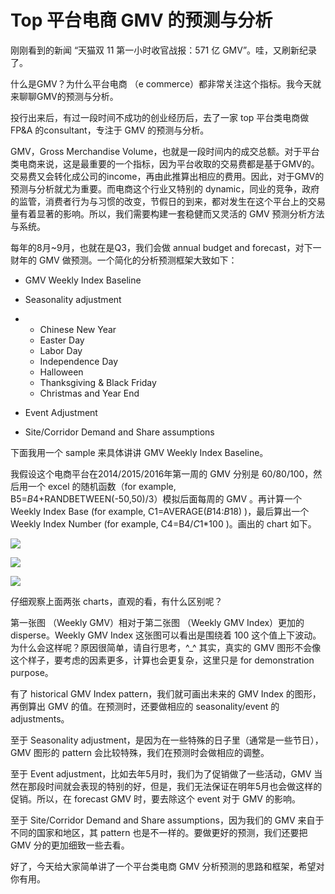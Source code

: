 # Top 平台电商 GMV 的预测与分析

刚刚看到的新闻 “天猫双 11 第一小时收官战报：571 亿 GMV”。哇，又刷新纪录了。

什么是GMV？为什么平台电商 （e commerce）都非常关注这个指标。我今天就来聊聊GMV的预测与分析。

投行出来后，有过一段时间不成功的创业经历后，去了一家 top 平台类电商做 FP&A 的consultant，专注于 GMV 的预测与分析。

GMV，Gross Merchandise Volume，也就是一段时间内的成交总额。对于平台类电商来说，这是最重要的一个指标，因为平台收取的交易费都是基于GMV的。交易费又会转化成公司的income，再由此推算出相应的费用。因此，对于GMV的预测与分析就尤为重要。而电商这个行业又特别的 dynamic，同业的竞争，政府的监管，消费者行为与习惯的改变，节假日的到来，都对发生在这个平台上的交易量有着显著的影响。所以，我们需要构建一套稳健而又灵活的 GMV 预测分析方法与系统。

每年的8月~9月，也就在是Q3，我们会做 annual budget and forecast，对下一财年的 GMV 做预测。一个简化的分析预测框架大致如下：

- GMV Weekly Index Baseline

- Seasonality adjustment

- - Chinese New Year
  - Easter Day
  - Labor Day
  - Independence Day
  - Halloween
  - Thanksgiving & Black Friday
  - Christmas and Year End

- Event Adjustment

- Site/Corridor Demand and Share assumptions

下面我用一个 sample 来具体讲讲 GMV Weekly Index Baseline。

我假设这个电商平台在2014/2015/2016年第一周的 GMV 分别是 60/80/100，然后用一个 excel 的随机函数（for example, B5=$B$4+RANDBETWEEN(-50,50)/3）模拟后面每周的 GMV 。再计算一个 Weekly Index Base (for example, C1=AVERAGE($B$14:$B$18) )，最后算出一个 Weekly Index Number (for example, C4=B4/$C$1*100 )。画出的 chart 如下。

![](/Users/helloword/Anmingyu/Gor-rok/GMVPrediction/Top平台电商GMV的预测与分析/1.png)

![](/Users/helloword/Anmingyu/Gor-rok/GMVPrediction/Top平台电商GMV的预测与分析/2.png)

![](/Users/helloword/Anmingyu/Gor-rok/GMVPrediction/Top平台电商GMV的预测与分析/3.png)

仔细观察上面两张 charts，直观的看，有什么区别呢？

第一张图 （Weekly GMV）相对于第二张图 （Weekly GMV Index）更加的 disperse。Weekly GMV Index 这张图可以看出是围绕着 100 这个值上下波动。为什么会这样呢？原因很简单，请自行思考，^_^ 其实，真实的 GMV 图形不会像这个样子，要考虑的因素更多，计算也会更复杂，这里只是 for demonstration purpose。

有了 historical GMV Index pattern，我们就可画出未来的 GMV Index 的图形，再倒算出 GMV 的值。在预测时，还要做相应的 seasonality/event 的 adjustments。

至于 Seasonality adjustment，是因为在一些特殊的日子里（通常是一些节日），GMV 图形的 pattern 会比较特殊，我们在预测时会做相应的调整。

至于 Event adjustment，比如去年5月时，我们为了促销做了一些活动，GMV 当然在那段时间就会表现的特别的好，但是，我们无法保证在明年5月也会做这样的促销。所以，在 forecast GMV 时，要去除这个 event 对于 GMV 的影响。

至于 Site/Corridor Demand and Share assumptions，因为我们的 GMV 来自于不同的国家和地区，其 pattern 也是不一样的。要做更好的预测，我们还要把 GMV 分的更加细致一些去看。

好了，今天给大家简单讲了一个平台类电商 GMV 分析预测的思路和框架，希望对你有用。